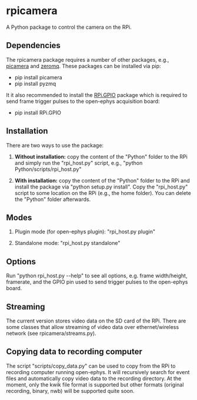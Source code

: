 # rpicamera

A Python package to control the camera on the RPi.


## Dependencies

The rpicamera package requires a number of other packages, e.g., [picamera](https://picamera.readthedocs.io) and [zeromq](http://zeromq.org/bindings:python). These packages can be installed via pip:

* pip install picamera
* pip install pyzmq

It it also recommended to install the [RPi.GPIO](https://pypi.python.org/pypi/RPi.GPIO) package which is required to send frame trigger pulses to the open-ephys acquisition board:

* pip install RPi.GPIO


## Installation

There are two ways to use the package:

1. **Without installation:** copy the content of the "Python" folder to the RPi and simply run the "rpi_host.py" script, e.g., "python Python/scripts/rpi_host.py"

2. **With installation:** copy the content of the "Python" folder to the RPi and install the package via "python setup.py install". Copy the "rpi_host.py" script to some location on the RPi (e.g., the home folder). You can delete the "Python" folder afterwards.


## Modes

1. Plugin mode (for open-ephys plugin): "rpi_host.py plugin"

2. Standalone mode: "rpi_host.py standalone"


## Options

Run "python rpi_host.py --help" to see all options, e.g. frame width/height, framerate, and the GPIO pin used to send trigger pulses to the open-ephys board.


## Streaming

The current version stores video data on the SD card of the RPi. There are some classes that allow streaming of video data over ethernet/wireless network (see rpicamera/streams.py).


## Copying data to recording computer

The script "scripts/copy_data.py" can be used to copy from the RPi to recording computer running open-ephys. It will recursively search for event files and automatically copy video data to the recording directory. At the moment, only the kwik file format is supported but other formats (original recording, binary, nwb) will be supported quite soon.


